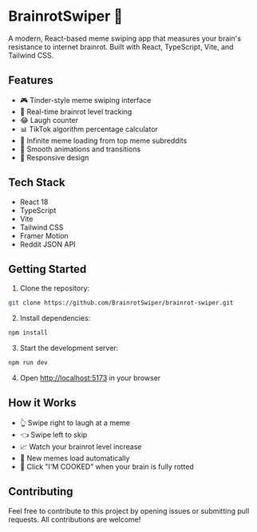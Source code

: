 # BrainrotSwiper 🧠

A modern, React-based meme swiping app that measures your brain's resistance to internet brainrot. Built with React, TypeScript, Vite, and Tailwind CSS.

## Features

- 🎮 Tinder-style meme swiping interface
- 🤪 Real-time brainrot level tracking
- 😂 Laugh counter
- 📊 TikTok algorithm percentage calculator
- 🔄 Infinite meme loading from top meme subreddits
- 💫 Smooth animations and transitions
- 📱 Responsive design

## Tech Stack

- React 18
- TypeScript
- Vite
- Tailwind CSS
- Framer Motion
- Reddit JSON API

## Getting Started

1. Clone the repository:
```bash
git clone https://github.com/BrainrotSwiper/brainrot-swiper.git
```

2. Install dependencies:
```bash
npm install
```

3. Start the development server:
```bash
npm run dev
```

4. Open [http://localhost:5173](http://localhost:5173) in your browser

## How it Works

- 👆 Swipe right to laugh at a meme
- 👈 Swipe left to skip
- 📈 Watch your brainrot level increase
- 🔄 New memes load automatically
- 🎯 Click "I'M COOKED" when your brain is fully rotted

## Contributing

Feel free to contribute to this project by opening issues or submitting pull requests. All contributions are welcome! 